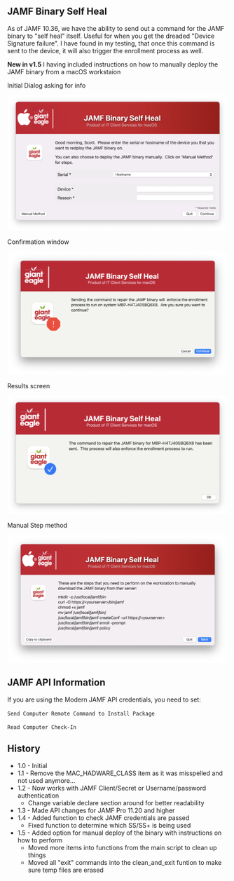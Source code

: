 ## JAMF Binary Self Heal   

As of JAMF 10.36, we have the ability to send out a command for the JAMF binary to "self heal" itself.  Useful for when you get the dreaded "Device Signature failure".  I have found in my testing, that once this command is sent to the device, it will also trigger the enrollment process as well.

**New in v1.5** I having included instructions on how to manually deploy the JAMF binary from a macOS workstaion


Initial Dialog asking for info

![](./JAMBinaryRedeploy%20-%20Info.png)

Confirmation window

![](./JAMBinaryRedeploy%20-%20Confirm.png)

Results screen

![](./JAMBinaryRedeploy%20-%20Done.png)

Manual Step method

![](./JAMBinaryRedeploy%20-%20Manual.png)

## JAMF API Information ##

If you are using the Modern JAMF API credentials, you need to set:

```Send Computer Remote Command to Install Package```

```Read Computer Check-In```

## History ##

- 1.0 - Initial
- 1.1 - Remove the MAC_HADWARE_CLASS item as it was misspelled and not used anymore...
- 1.2 - Now works with JAMF Client/Secret or Username/password authentication
    - Change variable declare section around for better readability
- 1.3 - Made API changes for JAMF Pro 11.20 and higher
- 1.4 - Added function to check JAMF credentials are passed
    - Fixed function to determine which SS/SS+ is being used
- 1.5 - Added option for manual deploy of the binary with instructions on how to perform
    - Moved more items into functions from the main script to clean up things
    - Moved all "exit" commands into the clean_and_exit funtion to make sure temp files are erased